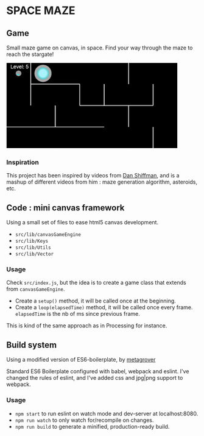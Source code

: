 SPACE MAZE
==========

## Game

Small maze game on canvas, in space. Find your way through the maze to reach the stargate!


![](capture.png)


### Inspiration

This project has been inspired by videos from [Dan Shiffman](https://thecodingtrain.com/CodingChallenges/), and is a mashup of different videos from him : maze generation algorithm, asteroids, etc.

## Code : mini canvas framework

Using a small set of files to ease html5 canvas development.

* `src/lib/canvasGameEngine`
* `src/lib/Keys`
* `src/lib/Utils`
* `src/lib/Vector`

### Usage

Check `src/index.js`, but the idea is to create a game class that extends from `canvasGameEngine`.
* Create a `setup()` method, it will be called once at the beginning.
* Create a `loop(elapsedTime)` method, it will be called once every frame. `elapsedTime` is the nb of ms since previous frame.

This is kind of the same approach as in Processing for instance.





## Build system

Using a modified version of ES6-boilerplate, by [metagrover](https://github.com/metagrover/ES6-boilerplate)

Standard ES6 Boilerplate configured with babel, webpack and eslint.
I've changed the rules of eslint, and I've added css and jpg|png support to webpack.

### Usage
* `npm start` to run eslint on watch mode and dev-server at localhost:8080.
* `npm run watch` to only watch for/recompile on changes.
* `npm run build` to generate a minified, production-ready build.
